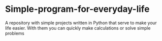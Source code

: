 # Simple-program-for-everyday-life
A repository with simple projects written in Python that serve to make your life easier. With them you can quickly make calculations or solve simple problems
